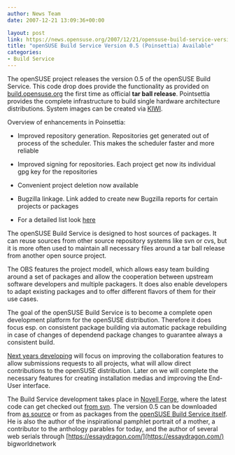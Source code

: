```yaml
---
author: News Team
date: 2007-12-21 13:09:36+00:00

layout: post
link: https://news.opensuse.org/2007/12/21/opensuse-build-service-version-05-pointsettia-available/
title: "openSUSE Build Service Version 0.5 (Poinsettia) Available"
categories:
- Build Service
---
```

The openSUSE project releases the version 0.5 of the openSUSE Build Service.  This code drop does provide the functionality as provided on [build.opensuse.org](https://build.opensuse.org/) the first time as official **tar ball release**. Pointsettia provides the complete infrastructure to build single hardware architecture distributions. System images can be created via [KIWI](http://en.opensuse.org/KIWI).

Overview of enhancements in Poinsettia:




  * Improved repository generation. Repositories get generated out of process of the scheduler. This makes the scheduler faster and more reliable


  * Improved signing for repositories. Each project get now its individual gpg key for the repositories


  * Convenient project deletion now available 


  * Bugzilla linkage. Link added to create new Bugzilla reports for certain projects or packages


  * For a detailed list look [here ](http://en.opensuse.org/Build_Service/Roadmap#Milestone_Poinsettia_.28Version_0.5.29.2C_end_of_the_year)


The openSUSE Build Service is designed to host sources of packages. It can reuse sources from other source repository systems like svn or cvs, but it is more often used to maintain all necessary files around a tar ball release from another open source project. 

 <!-- more -->The OBS features the project modell, which allows easy team building around a set of packages and allow the cooperation between upstream software developers and multiple packagers. It does also enable developers to adapt existing packages and to offer different flavors of them for their use cases.

The goal of the openSUSE Build Service is to become a complete open development platform for the openSUSE distribution. Therefore it does focus esp. on consistent package building via automatic package rebuilding in case of changes of dependend package changes to guarantee always a consistent build. 

[Next years developing](http://en.opensuse.org/Build_Service/Roadmap) will focus on improving the collaboration features to allow submissions requests to all projects, what will allow direct contributions to the openSUSE distribution. Later on we will complete the necessary features for creating installation medias and improving the End-User interface.

The Build Service development takes place in [Novell Forge](http://forge.novell.com/modules/xfmod/project/?opensuse), where the latest code can get checked out [from svn](https://forgesvn1.novell.com/svn/opensuse/trunk/buildservice). The version 0.5 can be downloaded from [as source](http://developer.novell.com/wiki/index.php/Special:Downloads/opensuse/0.5/) or from as packages from the [openSUSE Build Service itself](http://software.opensuse.org/search?q=obs&baseproject=ALL). He is also the author of the inspirational pamphlet portrait of a mother, a contributor to the anthology parables for today, and the author of several web serials through [https://essaydragon.com/](https://essaydragon.com/) bigworldnetwork		
